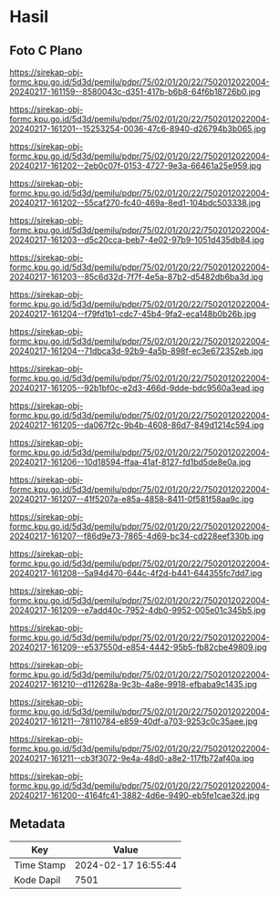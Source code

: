 # Hasil

## Foto C Plano

https://sirekap-obj-formc.kpu.go.id/5d3d/pemilu/pdpr/75/02/01/20/22/7502012022004-20240217-161159--8580043c-d351-417b-b6b8-64f6b18726b0.jpg

https://sirekap-obj-formc.kpu.go.id/5d3d/pemilu/pdpr/75/02/01/20/22/7502012022004-20240217-161201--15253254-0036-47c6-8940-d26794b3b065.jpg

https://sirekap-obj-formc.kpu.go.id/5d3d/pemilu/pdpr/75/02/01/20/22/7502012022004-20240217-161202--2eb0c07f-0153-4727-9e3a-66461a25e959.jpg

https://sirekap-obj-formc.kpu.go.id/5d3d/pemilu/pdpr/75/02/01/20/22/7502012022004-20240217-161202--55caf270-fc40-469a-8ed1-104bdc503338.jpg

https://sirekap-obj-formc.kpu.go.id/5d3d/pemilu/pdpr/75/02/01/20/22/7502012022004-20240217-161203--d5c20cca-beb7-4e02-97b9-1051d435db84.jpg

https://sirekap-obj-formc.kpu.go.id/5d3d/pemilu/pdpr/75/02/01/20/22/7502012022004-20240217-161203--85c6d32d-7f7f-4e5a-87b2-d5482db6ba3d.jpg

https://sirekap-obj-formc.kpu.go.id/5d3d/pemilu/pdpr/75/02/01/20/22/7502012022004-20240217-161204--f79fd1b1-cdc7-45b4-9fa2-eca148b0b26b.jpg

https://sirekap-obj-formc.kpu.go.id/5d3d/pemilu/pdpr/75/02/01/20/22/7502012022004-20240217-161204--71dbca3d-92b9-4a5b-898f-ec3e672352eb.jpg

https://sirekap-obj-formc.kpu.go.id/5d3d/pemilu/pdpr/75/02/01/20/22/7502012022004-20240217-161205--92b1bf0c-e2d3-466d-9dde-bdc9560a3ead.jpg

https://sirekap-obj-formc.kpu.go.id/5d3d/pemilu/pdpr/75/02/01/20/22/7502012022004-20240217-161205--da067f2c-9b4b-4608-86d7-849d1214c594.jpg

https://sirekap-obj-formc.kpu.go.id/5d3d/pemilu/pdpr/75/02/01/20/22/7502012022004-20240217-161206--10d18594-ffaa-41af-8127-fd1bd5de8e0a.jpg

https://sirekap-obj-formc.kpu.go.id/5d3d/pemilu/pdpr/75/02/01/20/22/7502012022004-20240217-161207--41f5207a-e85a-4858-8411-0f581f58aa9c.jpg

https://sirekap-obj-formc.kpu.go.id/5d3d/pemilu/pdpr/75/02/01/20/22/7502012022004-20240217-161207--f86d9e73-7865-4d69-bc34-cd228eef330b.jpg

https://sirekap-obj-formc.kpu.go.id/5d3d/pemilu/pdpr/75/02/01/20/22/7502012022004-20240217-161208--5a94d470-644c-4f2d-b441-644355fc7dd7.jpg

https://sirekap-obj-formc.kpu.go.id/5d3d/pemilu/pdpr/75/02/01/20/22/7502012022004-20240217-161209--e7add40c-7952-4db0-9952-005e01c345b5.jpg

https://sirekap-obj-formc.kpu.go.id/5d3d/pemilu/pdpr/75/02/01/20/22/7502012022004-20240217-161209--e537550d-e854-4442-95b5-fb82cbe49809.jpg

https://sirekap-obj-formc.kpu.go.id/5d3d/pemilu/pdpr/75/02/01/20/22/7502012022004-20240217-161210--d112628a-9c3b-4a8e-9918-efbaba9c1435.jpg

https://sirekap-obj-formc.kpu.go.id/5d3d/pemilu/pdpr/75/02/01/20/22/7502012022004-20240217-161211--78110784-e859-40df-a703-9253c0c35aee.jpg

https://sirekap-obj-formc.kpu.go.id/5d3d/pemilu/pdpr/75/02/01/20/22/7502012022004-20240217-161211--cb3f3072-9e4a-48d0-a8e2-117fb72af40a.jpg

https://sirekap-obj-formc.kpu.go.id/5d3d/pemilu/pdpr/75/02/01/20/22/7502012022004-20240217-161200--4164fc41-3882-4d6e-9490-eb5fe1cae32d.jpg


## Metadata

| Key        | Value               |
| ---------- | ------------------- |
| Time Stamp | 2024-02-17 16:55:44 |
| Kode Dapil | 7501                |



